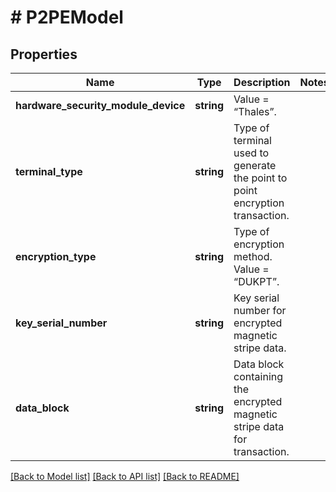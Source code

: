# # P2PEModel

## Properties

Name | Type | Description | Notes
------------ | ------------- | ------------- | -------------
**hardware_security_module_device** | **string** | Value &#x3D; “Thales”. |
**terminal_type** | **string** | Type of terminal used to generate the point to point encryption transaction. |
**encryption_type** | **string** | Type of encryption method. Value &#x3D; “DUKPT”. |
**key_serial_number** | **string** | Key serial number for encrypted magnetic stripe data. |
**data_block** | **string** | Data block containing the encrypted magnetic stripe data for transaction. |

[[Back to Model list]](../../README.md#models) [[Back to API list]](../../README.md#endpoints) [[Back to README]](../../README.md)
